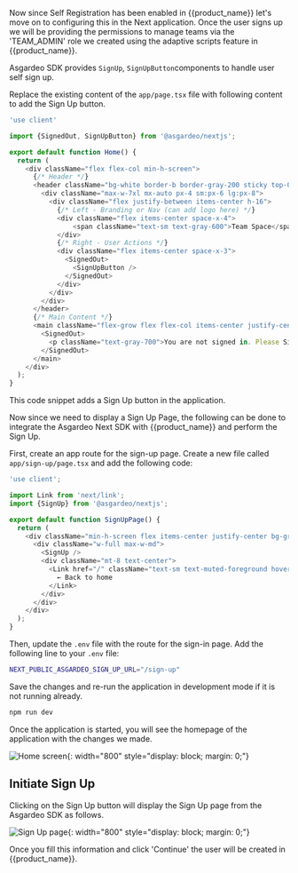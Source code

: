 
Now since Self Registration has been enabled in {{product_name}} let's move on to configuring this in the Next application. Once the user signs up we will be providing the permissions to manage teams via the 'TEAM_ADMIN' role we created using the adaptive scripts feature in {{product_name}}.

Asgardeo SDK provides `SignUp`, `SignUpButton`components to handle user self sign up.

Replace the existing content of the `app/page.tsx` file with following content to add the Sign Up button.

```javascript title="app/page.tsx"  
'use client'

import {SignedOut, SignUpButton} from '@asgardeo/nextjs';

export default function Home() {
  return (
    <div className="flex flex-col min-h-screen">
      {/* Header */}
      <header className="bg-white border-b border-gray-200 sticky top-0 z-50">
        <div className="max-w-7xl mx-auto px-4 sm:px-6 lg:px-8">
          <div className="flex justify-between items-center h-16">
            {/* Left - Branding or Nav (can add logo here) */}
            <div className="flex items-center space-x-4">
                <span className="text-sm text-gray-600">Team Space</span>
            </div>
            {/* Right - User Actions */}
            <div className="flex items-center space-x-3">
              <SignedOut>
                <SignUpButton />
              </SignedOut>
            </div>
          </div>
        </div>
      </header>
      {/* Main Content */}
      <main className="flex-grow flex flex-col items-center justify-center text-center px-4 py-12 gap-6 bg-gray-50">
        <SignedOut>
          <p className="text-gray-700">You are not signed in. Please Sign In or Sign Up</p>
        </SignedOut>
      </main>
    </div>
  );
}
```

This code snippet adds a Sign Up button in the application.

Now since we need to display a Sign Up Page, the following can be done to integrate the Asgardeo Next SDK with {{product_name}} and perform the Sign Up.

First, create an app route for the sign-up page. Create a new file called `app/sign-up/page.tsx` and add the following code:

```javascript title="app/sign-up/page.tsx"
'use client';

import Link from 'next/link';
import {SignUp} from '@asgardeo/nextjs';

export default function SignUpPage() {
  return (
    <div className="min-h-screen flex items-center justify-center bg-gradient-to-br from-blue-50 via-background to-purple-50 p-4">
      <div className="w-full max-w-md">
        <SignUp />
        <div className="mt-8 text-center">
          <Link href="/" className="text-sm text-muted-foreground hover:text-foreground">
            ← Back to home
          </Link>
        </div>
      </div>
    </div>
  );
}
```

Then, update the `.env` file with the route for the sign-in page. Add the following line to your `.env` file:

```bash title=".env"
NEXT_PUBLIC_ASGARDEO_SIGN_UP_URL="/sign-up"
```

Save the changes and re-run the application in development mode if it is not running already.

```bash
npm run dev
```

Once the application is started, you will see the homepage of the application with the changes we made.

![Home screen]({{base_path}}/assets/img/complete-guides/nextjs-b2b/image17.png){: width="800" style="display: block; margin: 0;"}

## Initiate Sign Up

Clicking on the Sign Up button will display the Sign Up page from the Asgardeo SDK as follows.

![Sign Up page]({{base_path}}/assets/img/complete-guides/nextjs-b2b/image18.png){: width="800" style="display: block; margin: 0;"}

Once you fill this information and click 'Continue' the user will be created in {{product_name}}.
